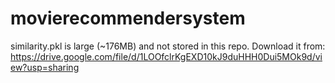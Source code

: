 # movierecommendersystem
similarity.pkl is large (~176MB) and not stored in this repo.
Download it from: https://drive.google.com/file/d/1LOOfclrKgEXD10kJ9duHHH0Dui5MOk9d/view?usp=sharing
